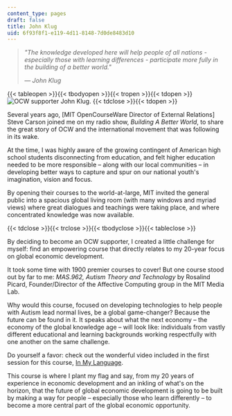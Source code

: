 ```yaml
---
content_type: pages
draft: false
title: John Klug
uid: 6f93f8f1-e119-4d11-8148-7d0de8483d10
---
```

> *"The knowledge developed here will help people of all nations - especially those with learning differences - participate more fully in the building of a better world."*
> 
> *— John Klug*

{{< tableopen >}}{{< tbodyopen >}}{{< tropen >}}{{< tdopen >}}
![OCW supporter John Klug.](https://old.ocw.mit.edu/give/our-supporters/john-klug/klug.jpg)
{{< tdclose >}}{{< tdopen >}}

Several years ago, \[MIT OpenCourseWare Director of External Relations\] Steve Carson joined me on my radio show, *Building A Better World*, to share the great story of OCW and the international movement that was following in its wake.

At the time, I was highly aware of the growing contingent of American high school students disconnecting from education, and felt higher education needed to be more responsible – along with our local communities – in developing better ways to capture and spur on our national youth's imagination, vision and focus.

By opening their courses to the world-at-large, MIT invited the general public into a spacious global living room (with many windows and myriad views) where great dialogues and teachings were taking place, and where concentrated knowledge was now available.

{{< tdclose >}}{{< trclose >}}{{< tbodyclose >}}{{< tableclose >}}

By deciding to become an OCW supporter, I created a little challenge for myself: find an empowering course that directly relates to my 20-year focus on global economic development.

It took some time with 1900 premier courses to cover! But one course stood out by far to me: *MAS.962, Autism Theory and Technology* by Rosalind Picard, Founder/Director of the Affective Computing group in the MIT Media Lab.

Why would this course, focused on developing technologies to help people with Autism lead normal lives, be a global game-changer? Because the future can be found in it. It speaks about what the next economy – the economy of the global knowledge age – will look like: individuals from vastly different educational and learning backgrounds working respectfully with one another on the same challenge.

Do yourself a favor: check out the wonderful video included in the first session for this course, [In My Language](http://www.youtube.com/watch?v=JnylM1hI2jc).

This course is where I plant my flag and say, from my 20 years of experience in economic development and an inkling of what's on the horizon, that the future of global economic development is going to be built by making a way for people – especially those who learn differently – to become a more central part of the global economic opportunity.